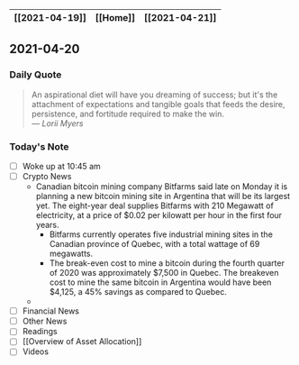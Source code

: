 | [[2021-04-19]] | [[Home]] | [[2021-04-21]] |
| :------------: | :------: | :------------: |

## 2021-04-20 

### Daily Quote
> An aspirational diet will have you dreaming of success; but it's the attachment of expectations and tangible goals that feeds the desire, persistence, and fortitude required to make the win.  
> &mdash; <cite>Lorii Myers</cite>

### Today's Note
- [ ] Woke up at 10:45 am
- [ ] Crypto News
	- Canadian bitcoin mining company Bitfarms said late on Monday it is planning a new bitcoin mining site in Argentina that will be its largest yet. The eight-year deal supplies Bitfarms with 210 Megawatt of electricity, at a price of $0.02 per kilowatt per hour in the first four years.
		- Bitfarms currently operates five industrial mining sites in the Canadian province of Quebec, with a total wattage of 69 megawatts.
		- The break-even cost to mine a bitcoin during the fourth quarter of 2020 was approximately $7,500 in Quebec. The breakeven cost to mine the same bitcoin in Argentina would have been $4,125, a 45% savings as compared to Quebec.
	- 
- [ ] Financial News
- [ ] Other News
- [ ] Readings
- [ ] [[Overview of Asset Allocation]]
- [ ] Videos